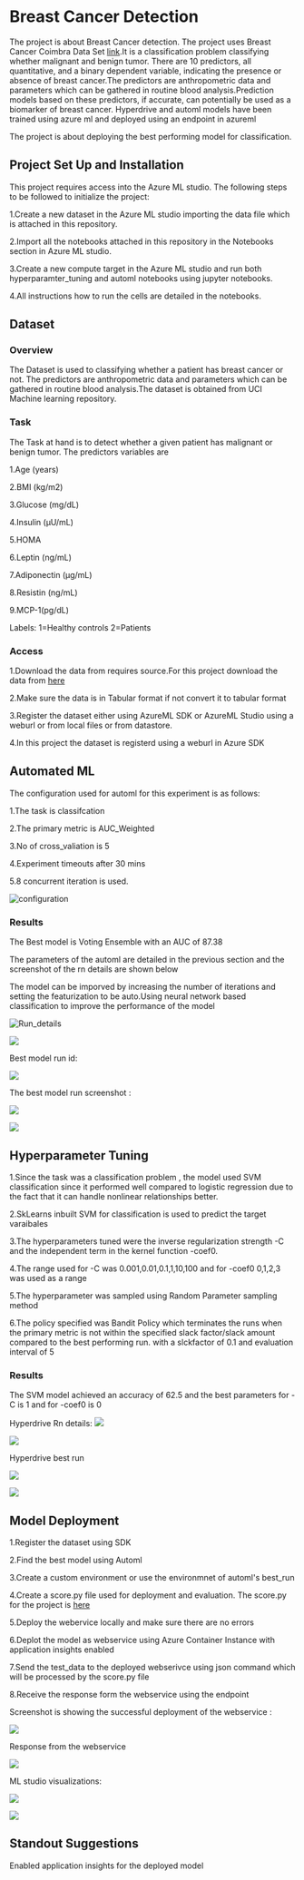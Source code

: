 
# Breast Cancer Detection

The project is about Breast Cancer detection. The project uses Breast Cancer Coimbra Data Set  [link](https://archive.ics.uci.edu/ml/datasets/Breast+Cancer+Coimbra).It is a classification problem classifying whether malignant and benign tumor. There are 10 predictors, all quantitative, and a binary dependent variable, indicating the presence or absence of breast cancer.The predictors are anthropometric data and parameters which can be gathered in routine blood analysis.Prediction models based on these predictors, if accurate, can potentially be used as a biomarker of breast cancer. Hyperdrive and automl models have been trained using azure ml and deployed using an endpoint in azureml

The project is about deploying the best performing model for classification.


## Project Set Up and Installation
This project requires access into the Azure ML studio. The following steps to be followed to initialize the project:

1.Create a new dataset in the Azure ML studio importing the data file which is attached in this repository.

2.Import all the notebooks attached in this repository in the Notebooks section in Azure ML studio.

3.Create a new compute target in the Azure ML studio and run both hyperparamter_tuning and automl notebooks using jupyter notebooks.

4.All instructions how to run the cells are detailed in the notebooks.

## Dataset

### Overview
The Dataset is used to classifying whether a patient has breast cancer or not. The predictors are anthropometric data and parameters which can be gathered in routine blood analysis.The dataset is obtained from UCI Machine learning repository.
### Task
The Task at hand is to detect whether a given patient has  malignant or benign tumor. The predictors  variables are

1.Age (years)

2.BMI (kg/m2)

3.Glucose (mg/dL)

4.Insulin (µU/mL)

5.HOMA

6.Leptin (ng/mL)

7.Adiponectin (µg/mL)

8.Resistin (ng/mL)

9.MCP-1(pg/dL)

Labels:
1=Healthy controls
2=Patients



### Access
1.Download the data from requires source.For this project download the data from [here](https://archive.ics.uci.edu/ml/datasets/Breast+Cancer+Coimbra)

2.Make sure the data is in Tabular format if not convert it to tabular format

3.Register the dataset either using AzureML SDK or AzureML Studio using a weburl or from local files or from datastore.

4.In this project the dataset is registerd using a weburl in Azure SDK

## Automated ML


The configuration used for automl for this experiment is as follows:

1.The task is classifcation

2.The primary metric is AUC_Weighted

3.No of cross_valiation is 5

4.Experiment timeouts after 30 mins

5.8 concurrent iteration is used.

![configuration](https://github.com/AarthiAlagammai/Deploy-the-best-model-using-AzureMl/blob/master/Screenshots_from_workspace/automl_settings.PNG)


### Results

The Best model is Voting Ensemble with an AUC  of 87.38

The parameters of the automl are detailed in the previous section and the screenshot of the rn details are shown below

The model can be imporved by increasing the number of iterations and setting the featurization to be auto.Using neural network based classification to improve the performance of the model

![Run_details](https://github.com/AarthiAlagammai/Deploy-the-best-model-using-AzureMl/blob/master/Screenshots_from_workspace/automl_run_widget.PNG)

![](https://github.com/AarthiAlagammai/Deploy-the-best-model-using-AzureMl/blob/master/Screenshots_from_workspace/automl_run_widget1.PNG)

Best model run id:

![](https://github.com/AarthiAlagammai/Deploy-the-best-model-using-AzureMl/blob/master/Screenshots_from_workspace/automl_best_model_runid.PNG)

The best model run screenshot :

![](https://github.com/AarthiAlagammai/Deploy-the-best-model-using-AzureMl/blob/master/Screenshots_from_workspace/automl_best_model_run_estimator1.PNG)

![](https://github.com/AarthiAlagammai/Deploy-the-best-model-using-AzureMl/blob/master/Screenshots_from_workspace/automl_best_model_run_estimator2.PNG)
## Hyperparameter Tuning

1.Since the task was a classification problem , the model used SVM classification since it performed well compared to logistic regression due to the fact that it can handle nonlinear relationships better.

2.SkLearns inbuilt SVM for classification is used to predict the target varaibales

3.The hyperparameters tuned were the inverse regularization strength -C and the independent term in the kernel function -coef0. 

4.The range used for -C was 0.001,0.01,0.1,1,10,100 and for -coef0 0,1,2,3 was used as a range

5.The hyperparameter was sampled using Random Parameter sampling method

6.The policy specified was Bandit Policy  which terminates the runs when the primary metric is not within the specified slack factor/slack amount compared to the best performing run. with a slckfactor of 0.1 and evaluation interval of 5

### Results

The SVM model achieved an accuracy of 62.5 and the best parameters for -C is 1 and for -coef0 is 0

Hyperdrive Rn details:
![](https://github.com/AarthiAlagammai/Deploy-the-best-model-using-AzureMl/blob/master/Screenshots_from_workspace/hyperdrive1.PNG)

![](https://github.com/AarthiAlagammai/Deploy-the-best-model-using-AzureMl/blob/master/Screenshots_from_workspace/hyperdrive2.PNG)

Hyperdrive best run 
 
![](https://github.com/AarthiAlagammai/Deploy-the-best-model-using-AzureMl/blob/master/Screenshots_from_workspace/hyperdive_best_run1.PNG)

![](https://github.com/AarthiAlagammai/Deploy-the-best-model-using-AzureMl/blob/master/Screenshots_from_workspace/hyperdrive_run_details2.PNG)
 
## Model Deployment

1.Register the dataset using SDK 

2.Find the best model using Automl

3.Create a custom environment or use the environmnet of automl's best_run

4.Create a score.py file used for deployment and evaluation. The  score.py for the project is [here](https://github.com/AarthiAlagammai/Deploy-the-best-model-using-AzureMl/blob/master/score.ipynb)

5.Deploy the webervice locally and make sure there are no errors

6.Deplot the model as webservice using Azure Container Instance with application insights enabled

7.Send the test_data to the deployed webserivce using json command which will be processed by the score.py file

8.Receive the response form the webservice using the endpoint

Screenshot is showing the successful deployment of the webservice :

![](https://github.com/AarthiAlagammai/Deploy-the-best-model-using-AzureMl/blob/master/Screenshots_from_workspace/deployment.PNG)

Response from the webservice

![](https://github.com/AarthiAlagammai/Deploy-the-best-model-using-AzureMl/blob/master/Screenshots_from_workspace/response.PNG)

ML studio visualizations:

![](https://github.com/AarthiAlagammai/Deploy-the-best-model-using-AzureMl/blob/master/Screenshots_from_workspace/endpoint1.PNG)

![](https://github.com/AarthiAlagammai/Deploy-the-best-model-using-AzureMl/blob/master/Screenshots_from_workspace/endpoint2.PNG)



## Standout Suggestions

Enabled application insights for the deployed model
